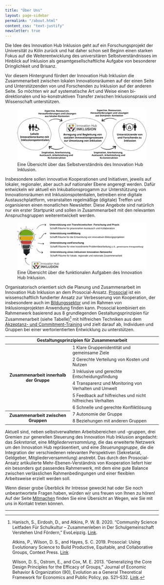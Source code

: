 ```yaml
---
title: "Über Uns"
layout: page-sidebar
permalink: "/about.html"
content_css: "text-justify"
newsletter: true
---
```


Die Idee des Innovation Hub Inklusion geht auf ein Forschungsprojekt der Universität zu Köln zurück und hat daher schon seit Beginn einen starken Fokus auf die Weiterentwicklung des universitären Selbstverständnisses im Hinblick auf Inklusion als gesamtgesellschaftliche Aufgabe von besonderer Dringlichkeit und Brisanz. 

Vor diesem Hintergrund fördert der Innovation Hub Inklusion die Zusammenarbeit zwischen lokalen Innovationsräumen auf der einen Seite und Unterstützenden von und Forschenden zu Inklusion auf der anderen Seite. So möchten wir auf systematische Art und Weise einen bi-direktionalen und ko-konstruktiven Transfer zwischen Inklusionspraxis und Wissenschaft unterstützen. 

<figure class="my-4">
  <img class="bg-lightgreen p-3 rounded" src="/assets/images/pages/konzept.svg" alt="Konzept"/>
  <figcaption>Eine Übersicht über das Selbstverständnis des Innovation Hub Inklusion.</figcaption>
</figure>

Insbesondere sollen innovative Kooperationen und Initiativen, jeweils auf lokaler, regionaler, aber auch auf nationaler Ebene angeregt werden. Dafür entwickeln wir aktuell ein Inkubationsprogamm zur Unterstützung von Innovationsräumen mit Inklusionspotentialen, betreiben eine digitale Austauschplattform, veranstalten regelmäßige (digitale) Treffen und organisieren einen monatlichen Newsletter. Diese Angebote sind natürlich nur ein erster Startpunkt und sollen in Zusammenarbeit mit den relevanten Anspruchsgruppen weiterentwickelt werden.

<figure class="my-4">
  <img src="/assets/images/pages/aufgaben.svg" alt="Aufgaben"/>
  <figcaption>Eine Übersicht über die funktionalen Aufgaben des Innovation Hub Inklusion.</figcaption>
</figure>

Organisatorisch orientiert sich die Planung und Zusammenarbeit im Innovation Hub Inklusion an dem Prosocial-Ansatz. [Prosocial](https://www.prosocial.world/) ist ein wissenschaftlich fundierter Ansatz zur Verbesserung von Kooperation, der insbesondere auch im [Bildungssektor](https://www.prosocialschools.org/) und im Rahmen von Inklusionsprojekten Anwendung finden kann. Prosocial kombiniert ein Rahmenwerk basierend aus 8 grundlegenden Gestaltungsprinzipien für Zusammenarbeit (siehe Tabelle)[^1] mit hilfreichen Techniken aus dem [Akzeptanz- und Commitment-Training](https://dgkv.info/act-co/akzeptanz-und-commitment-therapie-act/) und zielt darauf ab, Individuen und Gruppen bei einer wertorientierten Entwicklung zu unterstützen. 

<table class="table table-bordered">
<thead>
  <tr>  
    <th colspan="2" scope="col" class="text-center">Gestaltungsprinzipien für Zusammenarbeit</th>
  </tr>
</thead>
<tbody>
  <tr>
    <th rowspan="6" scope="row">Zusammenarbeit innerhalb der Gruppe</th>
    <td>1 Klare Gruppenidentität und gemeinsame Ziele</td>
  </tr>
  <tr>
    <td>2 Gerechte Verteilung von Kosten und Nutzen</td>
  </tr>
  <tr>
    <td>3 Inklusive und gerechte Entscheidungsfindung</td>
  </tr>
  <tr>
    <td>4 Transparenz und Monitoring von Verhalten und Umwelt</td>
  </tr>
  <tr>
    <td>5 Feedback auf hilfreiches und nicht hilfreiches Verhalten</td>
  </tr>
  <tr>
    <td>6 Schnelle und gerechte Konfliktlösung</td>
  </tr>
  <tr>
    <th rowspan="2" scope="row">Zusammenarbeit zwischen Gruppen</th>
    <td>7 Autonomie der Gruppe</td>
  </tr>
  <tr>
    <td>8 Beziehungen mit anderen Gruppen</td>
  </tr>
</tbody>
</table>

Aktuell sind, neben selbstverwalteten Arbeitsbereichen und -gruppen, drei Gremien zur generellen Steuerung des Innovation Hub Inklusion angedacht: das *Sekretariat*, eine *Mitgliederversammlung*, die das erweiterte Netzwerk um den Innovation Hub repräsentiert, und eine *Steuerungsgruppe*, die die Integration der verschiedenen relevanten Perspektiven (Sekretariat, Geldgeber, Mitgliederversammlung) anstrebt. Das durch den Prosocial-Ansatz artikulierte Mehr-Ebenen-Verständnis von Kooperation liefert hier ein besonders gut passendes Rahmenwerk, mit dem eine gute Balance zwischen verlässlichen Rahmenbedingungen und einer flexiblen Arbeitsweise erzielt werden soll.

Wenn dieser grobe Überblick Ihr Intresse geweckt hat oder Sie noch unbeantwortete Fragen haben, würden wir uns freuen von Ihnen zu hören! Auf der Seite [Mitmachen](/participate.html) finden Sie eine Übersicht an Wegen, wie Sie mit uns in Kontakt treten können.

---

[^1]: Hanisch, S., Eirdosh, D., and Atkins, P. W. B. 2020. “Community Science Leitfaden Für Schulkultur – Zusammenleben in Der Schulgemeinschaft Verstehen Und Fördern,” EvoLeipzig. [Link](http://CommunityScience.EvoLeipzig.de).
   
    Atkins, P., Wilson, D. S., and Hayes, S. C. 2019. Prosocial: Using Evolutionary Science to Build Productive, Equitable, and Collaborative Groups, Context Press. [Link](https://www.newharbinger.com/9781684030248/prosocial/)

    Wilson, D. S., Ostrom, E., and Cox, M. E. 2013. “Generalizing the Core Design Principles for the Efficacy of Groups,” Journal of Economic Behavior & Organization (90), Evolution as a General Theoretical Framework for Economics and Public Policy, pp. S21–S32. [Link](https://doi.org/10.1016/j.jebo.2012.12.010).